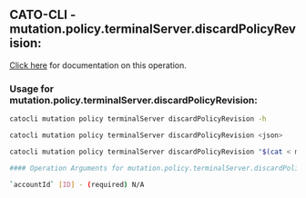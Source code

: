 
## CATO-CLI - mutation.policy.terminalServer.discardPolicyRevision:
[Click here](https://api.catonetworks.com/documentation/#mutation-mutation.policy.terminalServer.discardPolicyRevision) for documentation on this operation.

### Usage for mutation.policy.terminalServer.discardPolicyRevision:

```bash
catocli mutation policy terminalServer discardPolicyRevision -h

catocli mutation policy terminalServer discardPolicyRevision <json>

catocli mutation policy terminalServer discardPolicyRevision "$(cat < mutation.policy.terminalServer.discardPolicyRevision.json)"

#### Operation Arguments for mutation.policy.terminalServer.discardPolicyRevision ####

`accountId` [ID] - (required) N/A    
